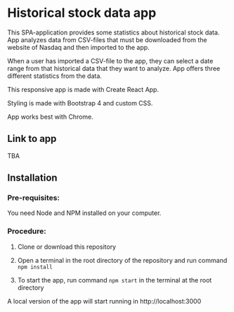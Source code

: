 # Historical stock data app

This SPA-application provides some statistics about
historical stock data. App analyzes data from CSV-files
that must be downloaded from the website of Nasdaq and
then imported to the app.

When a user has imported a CSV-file to the app, they can
select a date range from that historical data that they
want to analyze. App offers three different statistics from
the data.

This responsive app is made with Create React App. 

Styling is made with Bootstrap 4 and custom CSS.

App works best with Chrome.

## Link to app

TBA

## Installation

### Pre-requisites:

You need Node and NPM installed on your computer.

### Procedure:

1. Clone or download this repository

2. Open a terminal in the root directory of the repository and run command `npm install`

3. To start the app, run command `npm start` in the terminal at the root directory

A local version of the app will start running in http://localhost:3000

